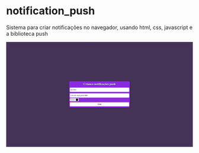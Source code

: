 # notification_push
Sistema para criar notificações no navegador, usando html, css, javascript e a biblioteca push


<img src='notification_push.png'>